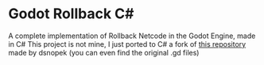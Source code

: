 # Godot Rollback C#

A complete implementation of Rollback Netcode in the Godot Engine, made in C#
This project is not mine, I just ported to C# a fork of [this repository](https://gitlab.com/snopek-games/udp-network-sync-rollback) made by dsnopek (you can even find the original .gd files)
